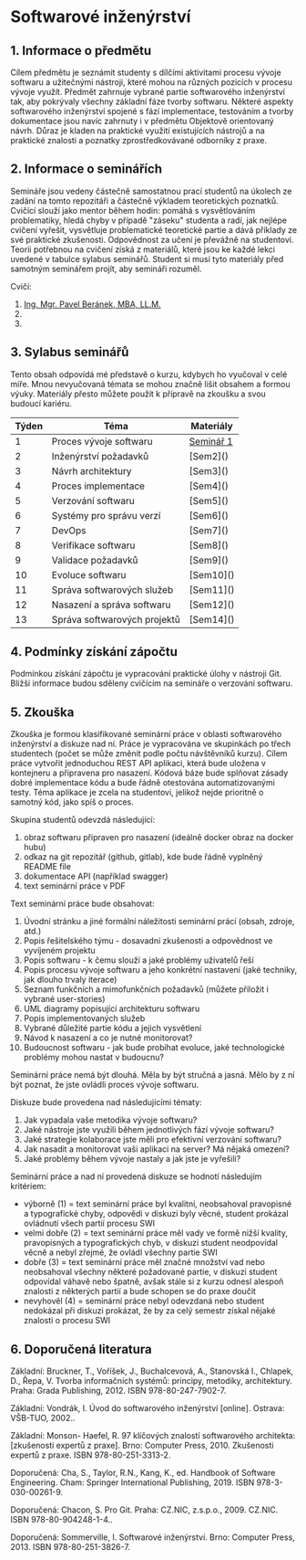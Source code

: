 # Softwarové inženýrství

## 1. Informace o předmětu

Cílem předmětu je seznámit studenty s dílčími aktivitami procesu vývoje softwaru a užitečnými nástroji, které mohou na různých pozicích v procesu vývoje využít. Předmět zahrnuje vybrané partie softwarového inženýrství tak, aby pokrývaly všechny základní fáze tvorby softwaru. Některé aspekty softwarového inženýrství spojené s fází implementace, testováním a tvorby dokumentace jsou navíc zahrnuty i v předmětu Objektově orientovaný návrh. Důraz je kladen na praktické využití existujících nástrojů a na praktické znalosti a poznatky zprostředkovávané odborníky z praxe.

## 2. Informace o seminářích

Semináře jsou vedeny částečně samostatnou prací studentů na úkolech ze zadání na tomto repozitáři a částečně výkladem teoretických poznatků. Cvičící slouží jako mentor během hodin: pomáhá s vysvětlováním problematiky, hledá chyby v případě "záseku" studenta a radí, jak nejlépe cvičení vyřešit, vysvětluje problematické teoretické partie a dává příklady ze své praktické zkušenosti. Odpovědnost za učení je převážně na studentovi. Teorii potřebnou na cvičení získá z materiálů, které jsou ke každé lekci uvedené v tabulce sylabus seminářů. Student si musí tyto materiály před samotným seminářem projít, aby semináři rozuměl.

Cvičí:
1. [Ing. Mgr. Pavel Beránek, MBA, LL.M.](https://ki.ujep.cz/cs/personalni-slozeni/pavel-beranek/)
2. [](https://ki.ujep.cz/cs/personalni-slozeni/)
3. [](https://ki.ujep.cz/cs/personalni-slozeni/)

## 3. Sylabus seminářů

Tento obsah odpovídá mé představě o kurzu, kdybych ho vyučoval v celé míře. Mnou nevyučovaná témata se mohou značně lišit obsahem a formou výuky. Materiály přesto můžete použít k přípravě na zkoušku a svou budoucí kariéru.

<table>
    <thead>
        <tr>
            <th>Týden</th><th>Téma</th><th>Materiály</th>
        </tr>
    </thead>
    <tbody>
        <tr>
            <td>1</td><td>Proces vývoje softwaru</td><td><a href="./sem1/README.md">Seminář 1</a></td>
        </tr>
        <tr>
            <td>2</td><td>Inženýrství požadavků</td><td>[Sem2]()</td>
        </tr>
        <tr>
            <td>3</td><td>Návrh architektury</td><td>[Sem3]()</td>
        </tr>
        <tr>
            <td>4</td><td>Proces implementace</td><td>[Sem4]()</td>
        </tr>
        <tr>
            <td>5</td><td>Verzování softwaru</td><td>[Sem5]()</td>
        </tr>
        <tr>
            <td>6</td><td>Systémy pro správu verzí</td><td>[Sem6]()</td>
        </tr>
        <tr>
            <td>7</td><td>DevOps</td><td>[Sem7]()</td>
        </tr>
        <tr>
            <td>8</td><td>Verifikace softwaru</td><td>[Sem8]()</td>
        </tr>
        <tr>
            <td>9</td><td>Validace požadavků</td><td>[Sem9]()</td>
        </tr>
        <tr>
            <td>10</td><td>Evoluce softwaru</td><td>[Sem10]()</td>
        </tr>
        <tr>
            <td>11</td><td>Správa softwarových služeb</td><td>[Sem11]()</td>
        </tr>
        <tr>
            <td>12</td><td>Nasazení a správa softwaru</td><td>[Sem12]()</td>
        </tr>
        <tr>
            <td>13</td><td>Správa softwarových projektů</td><td>[Sem14]()</td>
        </tr>
    </tbody>
</table>

## 4. Podmínky získání zápočtu

Podmínkou získání zápočtu je vypracování praktické úlohy v nástroji Git. Bližší informace budou sděleny cvičícím na semináře o verzování softwaru.

## 5. Zkouška

Zkouška je formou klasifikované seminární práce v oblasti softwarového inženýrství a diskuze nad ní. Práce je vypracována ve skupinkách po třech studentech (počet se může změnit podle počtu návštěvníků kurzu). Cílem práce vytvořit jednoduchou REST API aplikaci, která bude uložena v kontejneru a připravena pro nasazení. Kódová báze bude splňovat zásady dobré implementace kódu a bude řádně otestována automatizovanými testy. Téma aplikace je zcela na studentovi, jelikož nejde prioritně o samotný kód, jako spíš o proces.

Skupina studentů odevzdá následující:
1. obraz softwaru připraven pro nasazení (ideálně docker obraz na docker hubu)
2. odkaz na git repozitář (github, gitlab), kde bude řádně vyplněný README file
3. dokumentace API (například swagger)
4. text seminární práce v PDF

Text seminární práce bude obsahovat:
1. Úvodní stránku a jiné formální náležitosti seminární prácí (obsah, zdroje, atd.)
2. Popis řešitelského týmu - dosavadní zkušenosti a odpovědnost ve vyvíjeném projektu
3. Popis softwaru - k čemu slouží a jaké problémy uživatelů řeší
4. Popis procesu vývoje softwaru a jeho konkrétní nastavení (jaké techniky, jak dlouho trvaly iterace)
5. Seznam funkčních a mimofunkčních požadavků (můžete přiložit i vybrané user-stories)
6. UML diagramy popisující architekturu softwaru
7. Popis implementovaných služeb
8. Vybrané důležité partie kódu a jejich vysvětlení
9. Návod k nasazení a co je nutné monitorovat?
10. Budoucnost softwaru - jak bude probíhat evoluce, jaké technologické problémy mohou nastat v budoucnu?

Seminární práce nemá být dlouhá. Měla by být stručná a jasná. Mělo by z ní být poznat, že jste ovládli proces vývoje softwaru.

Diskuze bude provedena nad následujícími tématy:
1. Jak vypadala vaše metodika vývoje softwaru?
2. Jaké nástroje jste využili během jednotlivých fází vývoje softwaru?
3. Jaké strategie kolaborace jste měli pro efektivní verzování softwaru?
4. Jak nasadit a monitorovat vaši aplikaci na server? Má nějaká omezení?
5. Jaké problémy během vývoje nastaly a jak jste je vyřešili?

Seminární práce a nad ní provedená diskuze se hodnotí následujím kritériem:
* výborně (1) = text seminární práce byl kvalitní, neobsahoval pravopisné a typografické chyby, odpovědi v diskuzi byly věcné, student prokázal ovládnutí všech partií procesu SWI
* velmi dobře (2) = text seminární práce měl vady ve formě nižší kvality, pravopisných a typografických chyb, v diskuzi student neodpovídal věcně a nebyl zřejmé, že ovládl všechny partie SWI
* dobře (3) = text seminární práce měl značné množství vad nebo neobsahoval všechny některé požadované partie, v diskuzi student odpovídal váhavě nebo špatně, avšak stále si z kurzu odnesl alespoň znalosti z některých partií a bude schopen se do praxe doučit
* nevyhověl (4) = seminární práce nebyl odevzdaná nebo student nedokázal při diskuzi prokázat, že by za celý semestr získal nějaké znalosti o procesu SWI

## 6. Doporučená literatura

Základní: Bruckner, T., Voříšek, J., Buchalcevová, A., Stanovská I., Chlapek, D., Řepa, V. Tvorba informačních systémů: principy, metodiky, architektury. Praha: Grada Publishing, 2012. ISBN 978-80-247-7902-7.

Základní: Vondrák, I. Úvod do softwarového inženýrství [online]. Ostrava: VŠB-TUO, 2002..

Základní: Monson- Haefel, R. 97 klíčových znalostí softwarového architekta: [zkušenosti expertů z praxe]. Brno: Computer Press, 2010. Zkušenosti expertů z praxe. ISBN 978-80-251-3313-2.

Doporučená: Cha, S., Taylor, R.N., Kang, K., ed. Handbook of Software Engineering. Cham: Springer International Publishing, 2019. ISBN 978-3-030-00261-9.

Doporučená: Chacon, S. Pro Git. Praha: CZ.NIC, z.s.p.o., 2009. CZ.NIC. ISBN 978-80-904248-1-4..

Doporučená: Sommerville, I. Softwarové inženýrství. Brno: Computer Press, 2013. ISBN 978-80-251-3826-7.